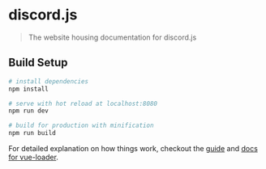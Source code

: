 # discord.js
> The website housing documentation for discord.js

## Build Setup
``` bash
# install dependencies
npm install

# serve with hot reload at localhost:8080
npm run dev

# build for production with minification
npm run build
```

For detailed explanation on how things work, checkout the [guide](http://vuejs-templates.github.io/webpack/) and
[docs for vue-loader](http://vuejs.github.io/vue-loader).
